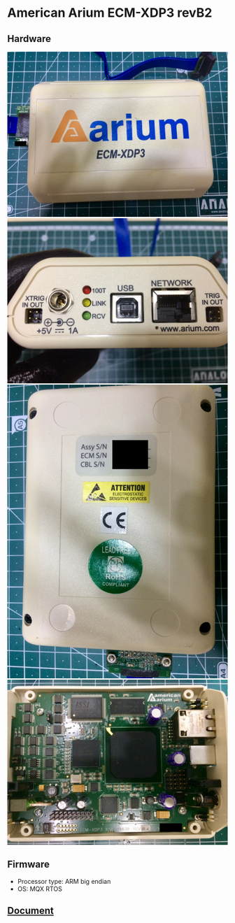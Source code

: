 # American Arium ECM-XDP3 revB2
## Hardware
![ECM-XDP3 revB2 1](./ECM-XDP3/ECM-XDP3_revB2_1.jpg)
![ECM-XDP3 revB2 2](./ECM-XDP3/ECM-XDP3_revB2_2.jpg)
![ECM-XDP3 revB2 3](./ECM-XDP3/ECM-XDP3_revB2_3.jpg)
![ECM-XDP3 revB2 4](./ECM-XDP3/ECM-XDP3_revB2_4.jpg)
## Firmware
* Processor type: ARM big endian
* OS: MQX RTOS
## [Document](./Document)